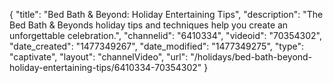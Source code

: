 {
    "title": "Bed Bath & Beyond: Holiday Entertaining Tips",
    "description": "The Bed Bath & Beyonds  holiday tips and techniques help you create an unforgettable celebration.",
    "channelid": "6410334",
    "videoid": "70354302",
    "date_created": "1477349267",
    "date_modified": "1477349275",
    "type": "captivate",
    "layout": "channelVideo",
    "url": "\/holidays\/bed-bath-beyond-holiday-entertaining-tips\/6410334-70354302"
}